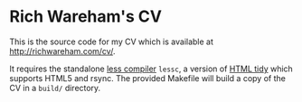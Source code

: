 Rich Wareham's CV
=================

This is the source code for my CV which is available at http://richwareham.com/cv/.

It requires the standalone [less compiler](http://lesscss.org/) `lessc`, a version of [HTML
tidy](https://github.com/w3c/tidy-html5/) which supports HTML5 and rsync. The provided Makefile will build a copy of the
CV in a `build/` directory.
